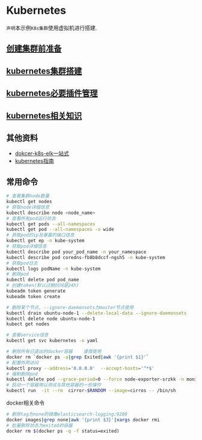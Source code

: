 # Kubernetes

`声明`本示例`K8s集群`使用虚拟机进行搭建.

## [创建集群前准备](prepare/README.md)

## [kubernetes集群搭建](kubernetes-build/README.md)

## [kubernetes必要插件管理](kubernetes-plugin/README.md)

## [kubernetes相关知识](kubernetes-knowledge/README.md)

## 其他资料
- [dokcer-k8s-elk一站式](https://www.qikqiak.com/k8s-book/)
- [kubernetes指南](https://feisky.gitbooks.io/kubernetes/)


## 常用命令

```bash
# 查看集群node数量
kubectl get nodes
# 获取node详细信息
kubectl describe node <node_name>
# 查看所有pod运行状态
kubectl get pods --all-namespaces
kubectl get pod --all-namespaces -o wide
# 获取pod的ip及暴露的端口信息
kubectl get ep -n kube-system
# 获取pod详细信息
kubectl describe pod your_pod_name -n your_namespace
kubectl describe pod coredns-fb8b8dccf-ngsh5 -n kube-system
# 获取pod日志
kubectl logs podName -n kube-system
# 删除pod
kubectl delete pod pod_name
# 创建token(默认过期时间是24h)
kubeadm token generate
kubeadm token create

# 删除某个节点, --ignore-daemonsets为master节点使用
kubectl drain ubuntu-node-1 --delete-local-data --ignore-daemonsets
kubectl delete node ubuntu-node-1
kubect get nodes

# 查看service信息
kubectl get svc kubernetes -o yaml

# 删除所有已退出的docker容器    谨慎使用
docker rm `docker ps -a|grep Exited|awk '{print $1}'`
# 配置外网访问
kubectl proxy --address='0.0.0.0'  --accept-hosts='^*$'
# 强制删除pod
kubectl delete pod --grace-period=0 --force node-exporter-srzkk -n monitoring
# 启动一个容器用以测试与其他容器的一些操作
kubectl run  -it --rm  cirror-$RANDOM --image=cirros -- /bin/sh
```


docker相关命令
```bash
# 删除tag为none的镜像elasticsearch-logging:9200
docker images|grep none|awk '{print $3}'|xargs docker rmi
# 批量删除状态为exited的容器
docker rm $(docker ps -q -f status=exited)
```